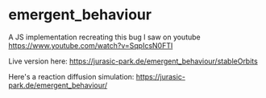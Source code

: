 # emergent_behaviour
A JS implementation recreating this bug I saw on youtube https://www.youtube.com/watch?v=SqpIcsN0FTI

Live version here: https://jurasic-park.de/emergent_behaviour/stableOrbits

Here's a reaction diffusion simulation: https://jurasic-park.de/emergent_behaviour/
